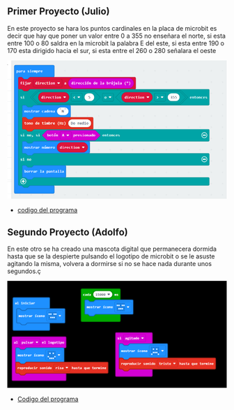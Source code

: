 ## Primer Proyecto (Julio)
En este proyecto se hara los puntos cardinales en la placa de microbit es decir que hay que poner un valor entre 0 a 355 no enseñara el norte, si esta entre 100 o 80 saldra en la microbit la palabra E del este, si esta entre 190 o 170 esta dirigido hacia el sur, si esta entre el 260 o 280 señalara el oeste

![image](brujulasonante.PNG)
- [codigo del programa](microbit-brujulasonante.hex)

## Segundo Proyecto (Adolfo)
En este otro se ha creado una mascota digital que permanecera dormida hasta que se la despierte pulsando el logotipo de microbit o se le asuste agitando la misma,
volvera a dormirse si no se hace nada durante unos segundos.ç

![image](mascota.png)

- [Codigo del programa](microbit-mascota.hex)
